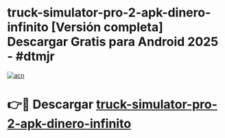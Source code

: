 # truck-simulator-pro-2-apk-dinero-infinito  [Versión completa] Descargar Gratis para Android 2025 - #dtmjr

[![acn](https://github.com/user-attachments/assets/0f9c940e-d8b0-45ae-aac7-cd30a18b3e1c)](https://apps.freeplayer.one?title=truck-simulator-pro-2-apk-dinero-infinito&ref=9F)

# 👉🔴 Descargar [truck-simulator-pro-2-apk-dinero-infinito](https://apps.freeplayer.one?title=truck-simulator-pro-2-apk-dinero-infinito&ref=9F)